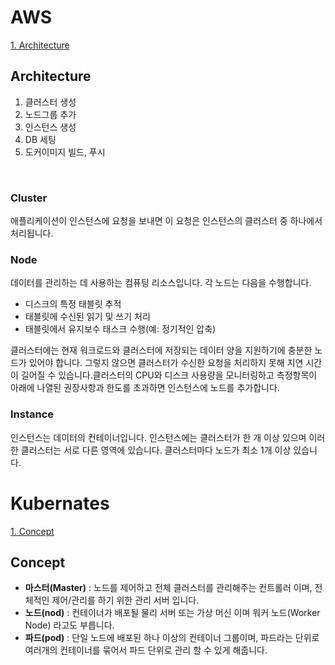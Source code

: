 # AWS

[1. Architecture](#architecture)<br>


## Architecture
1. 클러스터 생성
2. 노드그룹 추가
3. 인스턴스 생성
4. DB 세팅
5. 도커이미지 빌드, 푸시
<br>

### Cluster
애플리케이션이 인스턴스에 요청을 보내면 이 요청은 인스턴스의 클러스터 중 하나에서 처리됩니다.

### Node
데이터를 관리하는 데 사용하는 컴퓨팅 리소스입니다.
각 노드는 다음을 수행합니다.

-   디스크의 특정 태블릿 추적
-   태블릿에 수신된 읽기 및 쓰기 처리
-   태블릿에서 유지보수 태스크 수행(예: 정기적인 압축)

클러스터에는 현재 워크로드와 클러스터에 저장되는 데이터 양을 지원하기에 충분한 노드가 있어야 합니다. 그렇지 않으면 클러스터가 수신한 요청을 처리하지 못해 지연 시간이 길어질 수 있습니다.클러스터의 CPU와 디스크 사용량을 모니터링하고 측정항목이 아래에 나열된 권장사항과 한도를 초과하면 인스턴스에 노드를 추가합니다.


### Instance
인스턴스는 데이터의 컨테이너입니다. 인스턴스에는 클러스터가 한 개 이상 있으며 이러한 클러스터는 서로 다른 영역에 있습니다. 클러스터마다 노드가 최소 1개 이상 있습니다.




# Kubernates

[1. Concept](#concept) <br>





## **Concept**

-   **마스터(Master)**  : 노드를 제어하고 전체 클러스터를 관리해주는 컨트롤러 이며, 전체적인 제어/관리를 하기 위한 관리 서버 입니다.
-   **노드(nod)**  : 컨테이너가 배포될 물리 서버 또는 가상 머신 이며 워커 노드(Worker Node) 라고도 부릅니다.
-   **파드(pod)**  : 단일 노드에 배포된 하나 이상의 컨테이너 그룹이며, 파드라는 단위로 여러개의 컨테이너를 묶어서 파드 단위로 관리 할 수 있게 해줍니다.
<br>
